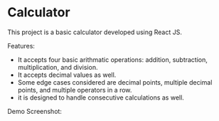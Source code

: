 # Calculator #

This project is a basic calculator developed using React JS.

Features:

- It accepts four basic arithmatic operations: addition, subtraction, multiplication, and division.
- It accepts decimal values as well.
- Some edge cases considered are decimal points, multiple decimal points, and multiple operators in a row.
- it is designed to handle consecutive calculations as well. 


Demo Screenshot:
